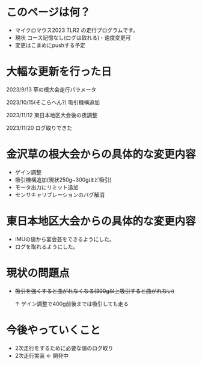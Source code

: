 # このページは何？
  * マイクロマウス2023 TLR2 の走行プログラムです。
  * 現状 コース記憶なし(ログは取れる)・速度変更可
  * 変更はこまめにpushする予定

# 大幅な更新を行った日 
2023/9/13 草の根大会走行パラメータ

2023/10/15(そこらへん?) 吸引機構追加

2023/11/12 東日本地区大会後の夜調整

2023/11/20 ログ取りできた

# 金沢草の根大会からの具体的な変更内容
  * ゲイン調整
  * 吸引機構追加(現状250g~300gほど吸引)
  * モータ出力にリミット追加
  * センサキャリブレーションのバグ解消

# 東日本地区大会からの具体的な変更内容
  * IMUの値から宴会芸をできるようにした。
  * ログを取れるようにした。

# 現状の問題点
  * ~~吸引を強くすると曲がれなくなる(300g以上吸引すると曲がれない)~~

    ↑ ゲイン調整で400g前後までは吸引しても走る

# 今後やっていくこと
  * 2次走行をするために必要な値のログ取り
  * 2次走行実装 ← 開発中